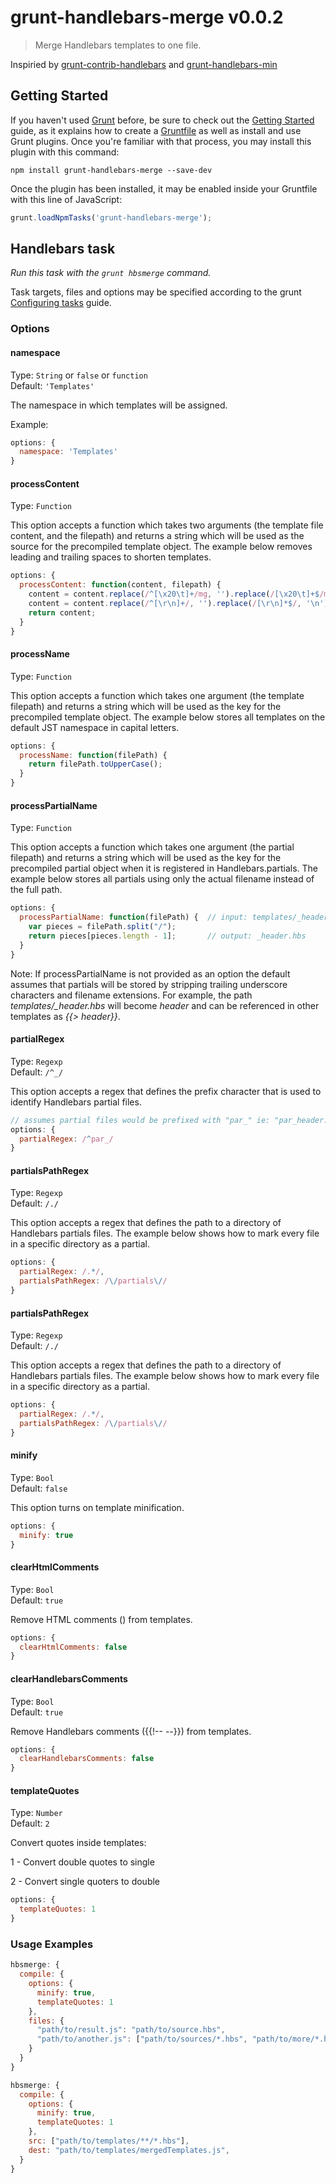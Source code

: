 # grunt-handlebars-merge v0.0.2

> Merge Handlebars templates to one file.


Inspiried by [grunt-contrib-handlebars](https://github.com/gruntjs/grunt-contrib-handlebars) and [grunt-handlebars-min](https://www.npmjs.com/package/grunt-handlebars-min)


## Getting Started

If you haven't used [Grunt](http://gruntjs.com/) before, be sure to check out the [Getting Started](http://gruntjs.com/getting-started) guide, as it explains how to create a [Gruntfile](http://gruntjs.com/sample-gruntfile) as well as install and use Grunt plugins. Once you're familiar with that process, you may install this plugin with this command:

```shell
npm install grunt-handlebars-merge --save-dev
```

Once the plugin has been installed, it may be enabled inside your Gruntfile with this line of JavaScript:

```js
grunt.loadNpmTasks('grunt-handlebars-merge');
```


## Handlebars task
_Run this task with the `grunt hbsmerge` command._

Task targets, files and options may be specified according to the grunt [Configuring tasks](http://gruntjs.com/configuring-tasks) guide.

### Options

#### namespace
Type: `String` or `false` or `function`  
Default: `'Templates'`

The namespace in which templates will be assigned.

Example:
```js
options: {
  namespace: 'Templates'
}
```

#### processContent
Type: `Function`

This option accepts a function which takes two arguments (the template file content, and the filepath) and returns a string which will be used as the source for the precompiled template object.  The example below removes leading and trailing spaces to shorten templates.

```js
options: {
  processContent: function(content, filepath) {
    content = content.replace(/^[\x20\t]+/mg, '').replace(/[\x20\t]+$/mg, '');
    content = content.replace(/^[\r\n]+/, '').replace(/[\r\n]*$/, '\n');
    return content;
  }
}
```

#### processName
Type: `Function`

This option accepts a function which takes one argument (the template filepath) and returns a string which will be used as the key for the precompiled template object.  The example below stores all templates on the default JST namespace in capital letters.

```js
options: {
  processName: function(filePath) {
    return filePath.toUpperCase();
  }
}
```

#### processPartialName
Type: `Function`

This option accepts a function which takes one argument (the partial filepath) and returns a string which will be used as the key for the precompiled partial object when it is registered in Handlebars.partials. The example below stores all partials using only the actual filename instead of the full path.

```js
options: {
  processPartialName: function(filePath) {  // input: templates/_header.hbs
    var pieces = filePath.split("/");
    return pieces[pieces.length - 1];       // output: _header.hbs
  }
}
````

Note: If processPartialName is not provided as an option the default assumes that partials will be stored by stripping trailing underscore characters and filename extensions. For example, the path *templates/_header.hbs* will become *header* and can be referenced in other templates as *{{> header}}*.

#### partialRegex
Type: `Regexp`  
Default: `/^_/`

This option accepts a regex that defines the prefix character that is used to identify Handlebars partial files.

```js
// assumes partial files would be prefixed with "par_" ie: "par_header.hbs"
options: {
  partialRegex: /^par_/
}
```

#### partialsPathRegex
Type: `Regexp`  
Default: `/./`

This option accepts a regex that defines the path to a directory of Handlebars partials files. The example below shows how to mark every file in a specific directory as a partial.

```js
options: {
  partialRegex: /.*/,
  partialsPathRegex: /\/partials\//
}
```



#### partialsPathRegex
Type: `Regexp`  
Default: `/./`

This option accepts a regex that defines the path to a directory of Handlebars partials files. The example below shows how to mark every file in a specific directory as a partial.

```js
options: {
  partialRegex: /.*/,
  partialsPathRegex: /\/partials\//
}
```



#### minify
Type: `Bool`  
Default: `false`

This option turns on template minification.

```js
options: {
  minify: true
}
```


#### clearHtmlComments
Type: `Bool`  
Default: `true`

Remove HTML comments (<!-- -->) from templates.

```js
options: {
  clearHtmlComments: false
}
```


#### clearHandlebarsComments
Type: `Bool`  
Default: `true`

Remove Handlebars comments ({{!-- --}}) from templates.

```js
options: {
  clearHandlebarsComments: false
}
```
	
#### templateQuotes
Type: `Number`  
Default: `2`

Convert quotes inside templates:

1 - Convert double quotes to single

2 - Convert single quoters to double

```js
options: {
  templateQuotes: 1
}
```



### Usage Examples

```js
hbsmerge: {
  compile: {
    options: {
      minify: true,
      templateQuotes: 1
    },
    files: {
      "path/to/result.js": "path/to/source.hbs",
      "path/to/another.js": ["path/to/sources/*.hbs", "path/to/more/*.hbs"]
    }
  }
}
```


```js
hbsmerge: {
  compile: {
    options: {
      minify: true,
      templateQuotes: 1
    },
	src: ["path/to/templates/**/*.hbs"],
	dest: "path/to/templates/mergedTemplates.js",
  }
}
```




